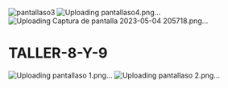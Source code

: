 ![pantallaso3](https://github.com/edwardavid1001/tallerjavafinal/assets/128154814/d0728fd0-993c-4977-9c0f-b3439b2111dc)
![Uploading pantallaso4.png…]()
![Uploading Captura de pantalla 2023-05-04 205718.png…]()
# TALLER-8-Y-9

![Uploading pantallaso 1.png…]()
![Uploading pantallaso 2.png…]()

